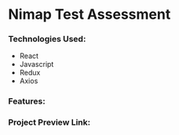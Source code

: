 # Nimap Test Assessment

### Technologies Used:

- React
- Javascript
- Redux
- Axios

### Features:

### Project Preview Link:
